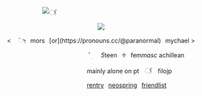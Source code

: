 ㅤㅤㅤㅤㅤㅤㅤㅤㅤ![𓋜](https://files.catbox.moe/ey35gv.png)
<!-- replace username and color and label --> 
<p align="center"><img src="https://komarev.com/ghpvc/?username=usernamehere&color=008C0D&style=for-the-badge&label=visitors:"></p>


<p align="center">< ㅤ۫ೀ⠀mors⠀[or](https://pronouns.cc/@paranormal)⠀mychael ></p>


⠀⠀⠀⠀⠀⠀⠀⠀⠀⠀⠀⠀⠀⠀⠀⠀⠀⠀      ⠀⠀⠀ ﾟׅ   *5*teen⠀⁠♱⠀fem*masc* achillean


⠀⠀⠀⠀⠀⠀⠀⠀⠀⠀⠀⠀⠀⠀⠀⠀⠀⠀   ⠀⠀⠀mainly alone on ptㅤ𓋜ㅤfilojp


⠀⠀⠀⠀⠀⠀⠀⠀⠀⠀⠀⠀⠀⠀⠀     ⠀⠀⠀⠀⠀⠀[rentry](https://rentry.co/vilest)⠀[neospring](https://neospring.org/@paranormal)⠀[friendlist](https://rentry.co/witheringhope)
